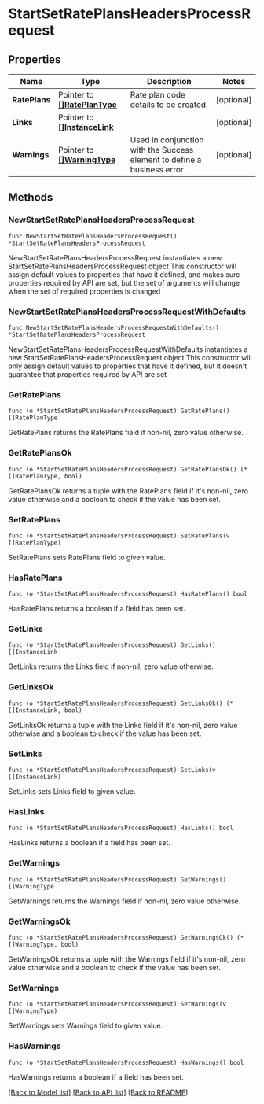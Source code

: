 # StartSetRatePlansHeadersProcessRequest

## Properties

Name | Type | Description | Notes
------------ | ------------- | ------------- | -------------
**RatePlans** | Pointer to [**[]RatePlanType**](RatePlanType.md) | Rate plan code details to be created. | [optional] 
**Links** | Pointer to [**[]InstanceLink**](InstanceLink.md) |  | [optional] 
**Warnings** | Pointer to [**[]WarningType**](WarningType.md) | Used in conjunction with the Success element to define a business error. | [optional] 

## Methods

### NewStartSetRatePlansHeadersProcessRequest

`func NewStartSetRatePlansHeadersProcessRequest() *StartSetRatePlansHeadersProcessRequest`

NewStartSetRatePlansHeadersProcessRequest instantiates a new StartSetRatePlansHeadersProcessRequest object
This constructor will assign default values to properties that have it defined,
and makes sure properties required by API are set, but the set of arguments
will change when the set of required properties is changed

### NewStartSetRatePlansHeadersProcessRequestWithDefaults

`func NewStartSetRatePlansHeadersProcessRequestWithDefaults() *StartSetRatePlansHeadersProcessRequest`

NewStartSetRatePlansHeadersProcessRequestWithDefaults instantiates a new StartSetRatePlansHeadersProcessRequest object
This constructor will only assign default values to properties that have it defined,
but it doesn't guarantee that properties required by API are set

### GetRatePlans

`func (o *StartSetRatePlansHeadersProcessRequest) GetRatePlans() []RatePlanType`

GetRatePlans returns the RatePlans field if non-nil, zero value otherwise.

### GetRatePlansOk

`func (o *StartSetRatePlansHeadersProcessRequest) GetRatePlansOk() (*[]RatePlanType, bool)`

GetRatePlansOk returns a tuple with the RatePlans field if it's non-nil, zero value otherwise
and a boolean to check if the value has been set.

### SetRatePlans

`func (o *StartSetRatePlansHeadersProcessRequest) SetRatePlans(v []RatePlanType)`

SetRatePlans sets RatePlans field to given value.

### HasRatePlans

`func (o *StartSetRatePlansHeadersProcessRequest) HasRatePlans() bool`

HasRatePlans returns a boolean if a field has been set.

### GetLinks

`func (o *StartSetRatePlansHeadersProcessRequest) GetLinks() []InstanceLink`

GetLinks returns the Links field if non-nil, zero value otherwise.

### GetLinksOk

`func (o *StartSetRatePlansHeadersProcessRequest) GetLinksOk() (*[]InstanceLink, bool)`

GetLinksOk returns a tuple with the Links field if it's non-nil, zero value otherwise
and a boolean to check if the value has been set.

### SetLinks

`func (o *StartSetRatePlansHeadersProcessRequest) SetLinks(v []InstanceLink)`

SetLinks sets Links field to given value.

### HasLinks

`func (o *StartSetRatePlansHeadersProcessRequest) HasLinks() bool`

HasLinks returns a boolean if a field has been set.

### GetWarnings

`func (o *StartSetRatePlansHeadersProcessRequest) GetWarnings() []WarningType`

GetWarnings returns the Warnings field if non-nil, zero value otherwise.

### GetWarningsOk

`func (o *StartSetRatePlansHeadersProcessRequest) GetWarningsOk() (*[]WarningType, bool)`

GetWarningsOk returns a tuple with the Warnings field if it's non-nil, zero value otherwise
and a boolean to check if the value has been set.

### SetWarnings

`func (o *StartSetRatePlansHeadersProcessRequest) SetWarnings(v []WarningType)`

SetWarnings sets Warnings field to given value.

### HasWarnings

`func (o *StartSetRatePlansHeadersProcessRequest) HasWarnings() bool`

HasWarnings returns a boolean if a field has been set.


[[Back to Model list]](../README.md#documentation-for-models) [[Back to API list]](../README.md#documentation-for-api-endpoints) [[Back to README]](../README.md)


